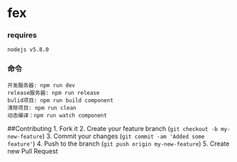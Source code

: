 # fex
### requires
    nodejs v5.8.0
### 命令
    开发服务器: npm run dev
    release服务器: npm run release  
    bulid项目: npm run build component
    清除项目: npm run clean
    动态编译：npm run watch component

##Contributing
    1. Fork it
    2. Create your feature branch (`git checkout -b my-new-feature`)
    3. Commit your changes (`git commit -am 'Added some feature'`)
    4. Push to the branch (`git push origin my-new-feature`)
    5. Create new Pull Request

